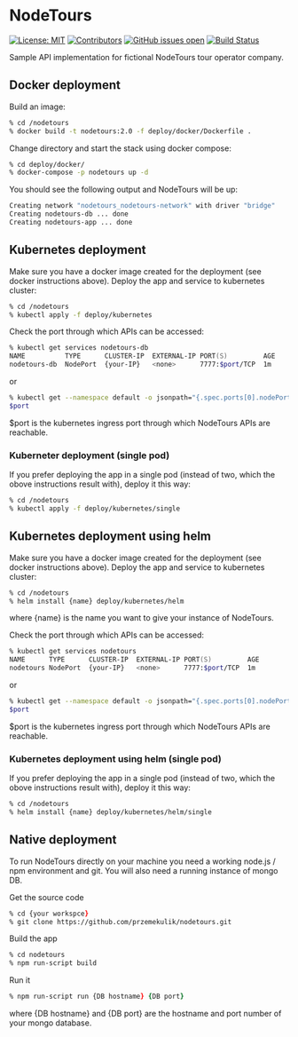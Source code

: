 # NodeTours

[![License: MIT](https://img.shields.io/badge/License-MIT-blue.svg)](https://opensource.org/licensesMIT)
[![Contributors](https://img.shields.io/github/contributors/przemekulik/nodetours)](https://github.com/przemekulik/nodetours/graphs/contributors)
[![GitHub issues open](https://img.shields.io/github/issues/przemekulik/nodetours)](https://img.shields.io/github/issues/przemekulik/nodetours)
[![Build Status](https://dev.azure.com/przemekulik/nodetours/_apis/build/status/przemekulik.nodetours?branchName=master)](https://dev.azure.com/przemekulik/nodetours/_build/latest?definitionId=1&branchName=feature-2.0.0)

Sample API implementation for fictional NodeTours tour operator company.

## Docker deployment

Build an image:

```zsh
% cd /nodetours
% docker build -t nodetours:2.0 -f deploy/docker/Dockerfile .
```

Change directory and start the stack using docker compose:

```zsh
% cd deploy/docker/
% docker-compose -p nodetours up -d
```

You should see the following output and NodeTours will be up:

```zsh
Creating network "nodetours_nodetours-network" with driver "bridge"
Creating nodetours-db ... done
Creating nodetours-app ... done
```

## Kubernetes deployment

Make sure you have a docker image created for the deployment (see docker instructions above). Deploy the app and service to kubernetes cluster:

```zsh
% cd /nodetours
% kubectl apply -f deploy/kubernetes
```

Check the port through which APIs can be accessed:

```zsh
% kubectl get services nodetours-db
NAME          TYPE      CLUSTER-IP  EXTERNAL-IP PORT(S)         AGE
nodetours-db  NodePort  {your-IP}   <none>      7777:$port/TCP  1m
```

or

```zsh
% kubectl get --namespace default -o jsonpath="{.spec.ports[0].nodePort}" services nodetours
$port
```

$port is the kubernetes ingress port through which NodeTours APIs are reachable.

### Kuberneter deployment (single pod)

If you prefer deploying the app in a single pod (instead of two, which the obove instructions result with), deploy it this way:

```zsh
% cd /nodetours
% kubectl apply -f deploy/kubernetes/single
```

## Kubernetes deployment using helm

Make sure you have a docker image created for the deployment (see docker instructions above). Deploy the app and service to kubernetes cluster:

```zsh
% cd /nodetours
% helm install {name} deploy/kubernetes/helm
```

where {name} is the name you want to give your instance of NodeTours.

Check the port through which APIs can be accessed:


```zsh
% kubectl get services nodetours
NAME      TYPE      CLUSTER-IP  EXTERNAL-IP PORT(S)         AGE
nodetours NodePort  {your-IP}   <none>      7777:$port/TCP  1m
```

or

```zsh
% kubectl get --namespace default -o jsonpath="{.spec.ports[0].nodePort}" services nodetours
$port
```

$port is the kubernetes ingress port through which NodeTours APIs are reachable.

### Kubernetes deployment using helm (single pod)

If you prefer deploying the app in a single pod (instead of two, which the obove instructions result with), deploy it this way:

```zsh
% cd /nodetours
% helm install {name} deploy/kubernetes/helm/single
```

## Native deployment

To run NodeTours directly on your machine you need a working node.js / npm environment and git. You will also need a running instance of mongo DB.

Get the source code

```zsh
% cd {your workspce}
% git clone https://github.com/przemekulik/nodetours.git
```

Build the app

```zsh
% cd nodetours
% npm run-script build
```

Run it

```zsh
% npm run-script run {DB hostname} {DB port}
```

where {DB hostname} and {DB port} are the hostname and port number of your mongo database.
